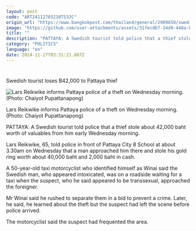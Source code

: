 ```yaml
---
layout: post
code: "ART24112703210TS3JC"
origin_url: "https://www.bangkokpost.com/thailand/general/2909650/swedish-tourist-loses-b42-000-to-pattaya-thief"
image: "https://github.com/user-attachments/assets/31fecd67-34d9-448a-b11e-c453da7857f9"
title: ""
description: "PATTAYA: A Swedish tourist told police that a thief stole about 42,000 baht worth of valuables from him early Wednesday morning."
category: "POLITICS"
language: "en"
date: 2024-11-27T03:31:21.687Z
---
```


# 

Swedish tourist loses B42,000 to Pattaya thief

![Lars Reikwike informs Pattaya police of a theft on Wednesday morning. (Photo: Chaiyot Pupattanapong)](https://github.com/user-attachments/assets/e01d279f-a0f3-400e-bfb4-5c2c71dcd7a4)

Lars Reikwike informs Pattaya police of a theft on Wednesday morning. (Photo: Chaiyot Pupattanapong)

PATTAYA: A Swedish tourist told police that a thief stole about 42,000 baht worth of valuables from him early Wednesday morning.

Lars Reikwike, 65, told police in front of Pattaya City 8 School at about 3.30am on Wednesday that a man approached him there and stole his gold ring worth about 40,000 baht and 2,000 baht in cash.

A 50-year-old taxi motorcyclist who identified himself as Winai said the Swedish man, who appeared intoxicated, was on a roadside waiting for a taxi when the suspect, who he said appeared to be transsexual, approached the foreigner.

Mr Winai said he rushed to separate them in a bid to prevent a crime. Later, he said, he learned about the theft but the suspect had left the scene before police arrived.

The motorcyclist said the suspect had frequented the area.